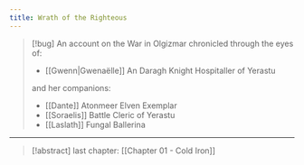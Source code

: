 ```yaml
---
title: Wrath of the Righteous
---
```


> [!bug] An account on the War in Olgizmar
> chronicled through the eyes of:
> - [[Gwenn|Gwenaëlle]] An Daragh
>   Knight Hospitaller of Yerastu 
> 
> and her companions:
> - [[Dante]] Atonmeer
>   Elven Exemplar
> - [[Soraelis]]
>   Battle Cleric of Yerastu
> - [[Laslath]]
>   Fungal Ballerina

---

> [!abstract] last chapter: [[Chapter 01 - Cold Iron]]